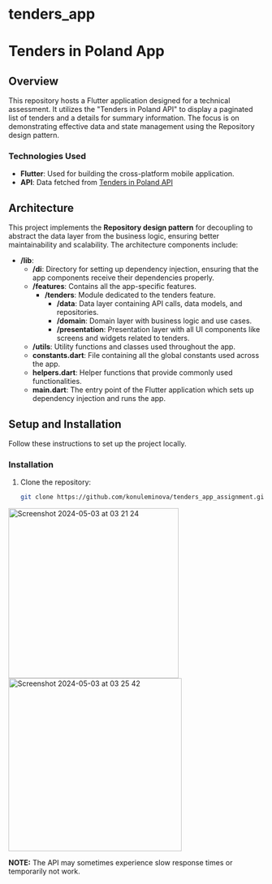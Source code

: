 # tenders_app

# Tenders in Poland App

## Overview
This repository hosts a Flutter application designed for a technical assessment. It utilizes the "Tenders in Poland API" to display a paginated list of tenders and a details for summary information. The focus is on demonstrating effective data and state management using the Repository design pattern.

### Technologies Used
- **Flutter**: Used for building the cross-platform mobile application.
- **API**: Data fetched from [Tenders in Poland API](https://tenders.guru/pl/api)

## Architecture
This project implements the **Repository design pattern** for decoupling to abstract the data layer from the business logic, ensuring better maintainability and scalability. The architecture components include:

- **/lib**:
  - **/di**: Directory for setting up dependency injection, ensuring that the app components receive their dependencies properly.
  - **/features**: Contains all the app-specific features.
    - **/tenders**: Module dedicated to the tenders feature.
      - **/data**: Data layer containing API calls, data models, and repositories.
      - **/domain**: Domain layer with business logic and use cases.
      - **/presentation**: Presentation layer with all UI components like screens and widgets related to tenders.
  - **/utils**: Utility functions and classes used throughout the app.
  - **constants.dart**: File containing all the global constants used across the app.
  - **helpers.dart**: Helper functions that provide commonly used functionalities.
  - **main.dart**: The entry point of the Flutter application which sets up dependency injection and runs the app.

## Setup and Installation
Follow these instructions to set up the project locally.

### Installation
1. Clone the repository:
   ```sh
   git clone https://github.com/konuleminova/tenders_app_assignment.git

<img width="335" alt="Screenshot 2024-05-03 at 03 21 24" src="https://github.com/konuleminova/tenders_app_assignment/assets/24622616/11582ef2-6fb3-43e7-92b6-096640dcbbed">

<img width="341" alt="Screenshot 2024-05-03 at 03 25 42" src="https://github.com/konuleminova/tenders_app_assignment/assets/24622616/ca00dfd2-673e-48b1-9a43-0fa2b34ca3e3">

**NOTE:** The API may sometimes experience slow response times or temporarily not work.
